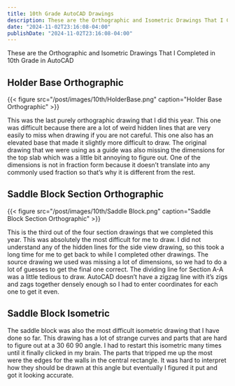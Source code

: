 ```yaml
---
title: 10th Grade AutoCAD Drawings
description: These are the Orthographic and Isometric Drawings That I Completed in 10th Grade in AutoCAD
date: "2024-11-02T23:16:08-04:00"
publishDate: "2024-11-02T23:16:08-04:00"
---
```


These are the Orthographic and Isometric Drawings That I Completed in 10th Grade in AutoCAD

<!--more-->

## Holder Base Orthographic

{{< figure src="/post/images/10th/HolderBase.png" caption="Holder Base Orthographic" >}}

This was the last purely orthographic drawing that I did this year. This one was difficult because there are a lot of weird hidden lines that are very easily to miss when drawing if you are not careful. This one also has an elevated base that made it slightly more difficult to draw. The original drawing that we were using as a guide was also missing the dimensions for the top slab which was a little bit annoying to figure out. One of the dimensions is not in fraction form because it doesn’t translate into any commonly used fraction so that’s why it is different from the rest.

## Saddle Block Section Orthographic

{{< figure src="/post/images/10th/Saddle Block.png" caption="Saddle Block Section Orthographic" >}}

This is the third out of the four section drawings that we completed this year. This was absolutely the most difficult for me to draw. I did not understand any of the hidden lines for the side view drawing, so this took a long time for me to get back to while I completed other drawings. The source drawing we used was missing a lot of dimensions, so we had to do a lot of guesses to get the final one correct. The dividing line for Section A-A was a little tedious to draw. AutoCAD doesn’t have a zigzag line with it’s zigs and zags together densely enough so I had to enter coordinates for each one to get it even.

## Saddle Block Isometric

The saddle block was also the most difficult isometric drawing that I have done so far. This drawing has a lot of strange curves and parts that are hard to figure out at a 30 60 90 angle. I had to restart this isometric many times until it finally clicked in my brain. The parts that tripped me up the most were the edges for the walls in the central rectangle. It was hard to interpret how they should be drawn at this angle but eventually I figured it put and got it looking accurate.
